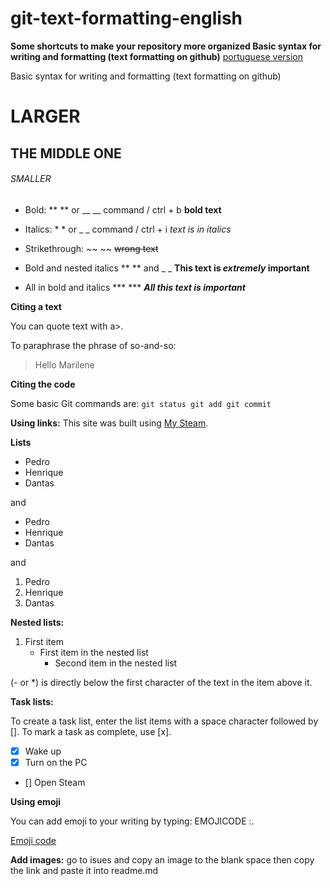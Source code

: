 # git-text-formatting-english
**Some shortcuts to make your repository more organized  Basic syntax for writing and formatting (text formatting on github)**
[portuguese version](https://github.com/dantas-726/Formatacao-texto-git)

Basic syntax for writing and formatting (text formatting on github)

# LARGER
## THE MIDDLE ONE
###### SMALLER


- Bold: ** ** or __ __ command / ctrl + b **bold text**


- Italics: * * or _ _ command / ctrl + i *text is in italics*


- Strikethrough: ~~ ~~  ~~wrong text~~


- Bold and nested italics ** ** and _ _  **This text is _extremely_ important**


- All in bold and italics *** ***  ***All this text is important***




**Citing a text**

You can quote text with a>.

To paraphrase the phrase of so-and-so:

> Hello Marilene



**Citing the code**

Some basic Git commands are:
``
git status
git add
git commit
``

**Using links:**
This site was built using [My Steam](https://steamcommunity.com/id/dantas726).



**Lists**
- Pedro
- Henrique
- Dantas

and

* Pedro
* Henrique
* Dantas

and

1. Pedro
2. Henrique
3. Dantas


**Nested lists:**

1. First item
   - First item in the nested list
     - Second item in the nested list

(- or *) is directly below the first character of the text in the item above it.



**Task lists:**

To create a task list, enter the list items with a space character followed by []. To mark a task as complete, use [x].

- [x] Wake up
- [x] Turn on the PC
- [] Open Steam


**Using emoji**

You can add emoji to your writing by typing: EMOJICODE :.

[Emoji code](https://gist.github.com/rxaviers/7360908)


**Add images:**
go to isues and copy an image to the blank space then copy the link and paste it into readme.md



